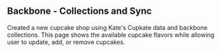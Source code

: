 ## Backbone - Collections and Sync

Created a new cupcake shop using Kate's Cupkate data and backbone collections.  This page shows the available cupcake flavors while allowing user to update, add, or remove cupcakes.


